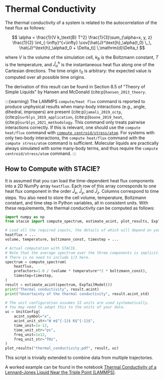 # Thermal Conductivity

The thermal conductivity of a system is related to the autocorrelation
of the heat flux as follows:

$$
    \alpha = \frac{1}{V k_\text{B} T^2}
        \frac{1}{3}\sum_{\alpha=x, y, z}
        \frac{1}{2}
        \int_{-\infty}^{+\infty}
        \cov[\hat{J}^\text{h}_\alpha(t_0) \,,\, \hat{J}^\text{h}_\alpha(t_0 + \Delta_t)]
        \,\mathrm{d}\Delta_t
$$

where $V$ is the volume of the simulation cell,
$k_\text{B}$ is the Boltzmann constant,
$T$ is the temperature,
and $\hat{J}^\text{h}_\alpha$ is the instantaneous heat flux along one of the Cartesian directions.
The time origin $t_0$ is arbitrary:
the expected value is computed over all possible time origins.

The derivation of this result can be found in
Section 8.5 of "Theory of Simple Liquids"
by Hansen and McDonald {cite:p}`hansen_2013_theory`.

:::{warning}
The LAMMPS `compute/heat flux` command is reported to produce unphysical results
when many-body interactions (e.g., angle, dihedral, impropers) are present
{cite:p}`jamali_2019_octp`, {cite:p}`surblys_2019_application`,
{cite:p}`boone_2019_heat`, {cite:p}`surblys_2021_methodology`.
This command only treats pairwise interactions correctly.
If this is relevant, one should use the `compute heat/flux` command with
[`compute centroid/stress/atom`](https://docs.lammps.org/compute_heat_flux.html).
For systems with only two-body interactions,
the `compute heat/flux` command with the `compute stress/atom` command is sufficient.
Molecular liquids are practically always simulated with some many-body terms,
and thus require the `compute centroid/stress/atom` command.
:::

## How to Compute with STACIE?

It is assumed that you can load the time-dependent heat flux components
into a 2D NumPy array `heatflux`.
Each row of this array corresponds to one heat flux component
in the order $\hat{J}_x$, $\hat{J}_y$, and $\hat{J}_z$.
Columns correspond to time steps.
You also need to store the cell volume, temperature,
Boltzmann constant, and time step in Python variables,
all in consistent units.
With these requirements, the thermal conductivity can be computed as follows:

```python
import numpy as np
from stacie import compute_spectrum, estimate_acint, plot_results, ExpTailModel, UnitConfig

# Load all the required inputs, the details of which will depend on your use case.
heatflux = ...
volume, temperature, boltzmann_const, timestep = ...

# Actual computation with STACIE.
# Note that the average spectrum over the three components is implicit.
# There is no need to include 1/3 here.
spectrum = compute_spectrum(
    heatflux,
    prefactors=1.0 / (volume * temperature**2 * boltzmann_const),
    timestep=timestep,
)
result = estimate_acint(spectrum, ExpTailModel())
print("Thermal conductivity", result.acint)
print("Uncertainty of the thermal conductivity", result.acint_std)

# The unit configuration assumes SI units are used systematically.
# You may need to adapt this to the units of your data.
uc = UnitConfig(
    acint_symbol="κ",
    acint_unit_str="W m$^{-1}$ K$^{-1}$",
    time_unit=1e-12,
    time_unit_str="ps",
    freq_unit=1e12,
    freq_unit_str="THz",
)
plot_results("thermal_conductivity.pdf", result, uc)
```

This script is trivially extended to combine data from multiple trajectories.

A worked example can be found in the notebook
[Thermal Conductivity of a Lennard-Jones Liquid Near the Triple Point (LAMMPS)](../../examples/lj_thermal_conductivity.py).
